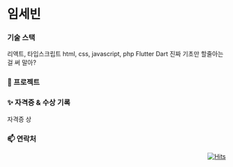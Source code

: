 
<!--
**YIMSEBIN/YIMSEBIN** is a ✨ _special_ ✨ repository because its `README.md` (this file) appears on your GitHub profile.

Here are some ideas to get you started:

- 🔭 I’m currently working on ...
- 🌱 I’m currently learning ...
- 👯 I’m looking to collaborate on ...
- 🤔 I’m looking for help with ...
- 💬 Ask me about ...
- 📫 How to reach me: ...
- 😄 Pronouns: ...
- ⚡ Fun fact: ...
-->

# 임세빈
### 기술 스택
리액트, 타입스크립트
html, css, javascript, php
Flutter
Dart
진짜 기초만 할줄아는걸 써 말아?

### 🌱 프로젝트

### ✨ 자격증 & 수상 기록
자격증
상

### 📫 연락처

<div align=right>
  
[![Hits](https://hits.seeyoufarm.com/api/count/incr/badge.svg?url=https%3A%2F%2Fgithub.com%2Fzzsza)](https://hits.seeyoufarm.com) 

</div>
